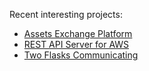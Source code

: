 Recent interesting projects:

- [Assets Exchange Platform](https://github.com/Gabighz/learning-stuff/tree/master/Java/AssetsExchange)
- [REST API Server for AWS](https://github.com/Gabighz/learning-stuff/tree/master/Python/aws_api_server)
- [Two Flasks Communicating](https://github.com/Gabighz/learning-stuff/tree/master/Python/two_flasks_communicating)
